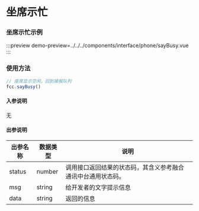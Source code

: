 # 坐席示忙
### 坐席示忙示例

:::preview
demo-preview=../../../components/interface/phone/sayBusy.vue
:::

### 使用方法
```typescript
// 座席显示空闲，回到接报队列
fcc.sayBusy()
```
<!-- **入参说明** -->
#### 入参说明
无

#### 出参说明

| **出参名称** | **数据类型** | **说明**                         |
| -------- | -------- | ------------------------------ |
| status   | number   | 调用接口返回结果的状态码，其含义参考融合通讯中台通用状态码。 |
| msg      | string   | 给开发者的文字提示信息                    |
| data     | string   | 返回的信息                          |

